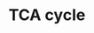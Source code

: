 ---
annotations:
- type: Pathway Ontology
  value: classic metabolic pathway
- type: Pathway Ontology
  value: citric acid cycle pathway
authors:
- MaintBot
- MirellaKalafati
- Eweitz
description: The [[wikipedia:citric_acid_cycle|citric acid cycle]], also known as
  the tricarboxylic acid cycle (TCA cycle) or the Krebs cycle, (or rarely, the Szent-Gyorgyi-Krebs
  cycle) is a series of enzyme-catalysed chemical reactions of central importance
  in all living cells that use oxygen as part of cellular respiration. In eukaryotes,
  the citric acid cycle occurs in the matrix of the mitochondrion. The components
  and reactions of the citric acid cycle were established by seminal work from both
  [[wikipedia:Albert_Szent-Gyorgyi|Albert Szent-Gyorgyi]] and [[wikipedia:Hans_Krebs|Hans
  Krebs]]. [From [[wikipedia:Main_Page|Wikipedia]]]
last-edited: 2021-05-24
organisms:
- Pan troglodytes
redirect_from:
- /index.php/Pathway:WP881
- /instance/WP881
schema-jsonld:
- '@context': https://schema.org/
  '@id': https://wikipathways.github.io/pathways/WP881.html
  '@type': Dataset
  creator:
    '@type': Organization
    name: WikiPathways
  description: The [[wikipedia:citric_acid_cycle|citric acid cycle]], also known as
    the tricarboxylic acid cycle (TCA cycle) or the Krebs cycle, (or rarely, the Szent-Gyorgyi-Krebs
    cycle) is a series of enzyme-catalysed chemical reactions of central importance
    in all living cells that use oxygen as part of cellular respiration. In eukaryotes,
    the citric acid cycle occurs in the matrix of the mitochondrion. The components
    and reactions of the citric acid cycle were established by seminal work from both
    [[wikipedia:Albert_Szent-Gyorgyi|Albert Szent-Gyorgyi]] and [[wikipedia:Hans_Krebs|Hans
    Krebs]]. [From [[wikipedia:Main_Page|Wikipedia]]]
  keywords:
  - PDHA1
  - PDP1
  - DLD
  - SDHB
  - IDH3G
  - PDK3
  - Pyruvate
  - MDH2
  - OGDH
  - PDP2
  - IDH3B
  - Succinyl-CoA
  - Oxaloacetate
  - SUCLG1
  - CS
  - Citrate
  - PDK4
  - PDHA2
  - PC
  - DLST
  - PDHB
  - SDHA
  - Isocitrate
  - SDHC
  - PDHX
  - ACO2
  - SDHD
  - FH
  - Malate
  - SUCLG2
  - IDH2
  - PDK1
  - alpha-Ketoglutarate
  - DLAT
  - PDK2
  - Acetyl-CoA
  - MDH1
  - Fumarate
  - SUCLA2
  - Succinate
  - IDH3A
  license: CC0
  name: TCA cycle
seo: CreativeWork
title: TCA cycle
wpid: WP881
---